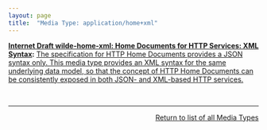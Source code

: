 ```yaml
---
layout: page
title:  "Media Type: application/home+xml"
---
```


**[Internet Draft wilde-home-xml: Home Documents for HTTP Services: XML Syntax](/specs/IETF/I-D/wilde-home-xml "The specification for HTTP API Home Documents provides a JSON syntax only. This specification provides an XML syntax for the same data model, so that the concept of Home Documents can be consistently exposed in both JSON- and XML-based HTTP APIs. It also defines the link relation type &#34;home&#34; so that applications can identify links to home documents."):** [The specification for HTTP Home Documents provides a JSON syntax only. This media type provides an XML syntax for the same underlying data model, so that the concept of HTTP Home Documents can be consistently exposed in both JSON- and XML-based HTTP services.](http://tools.ietf.org/html/draft-wilde-home-xml-04#section-4.1)

<br/>
<hr/>

<p style="text-align: right"><a href="../media-types">Return to list of all Media Types</a></p>